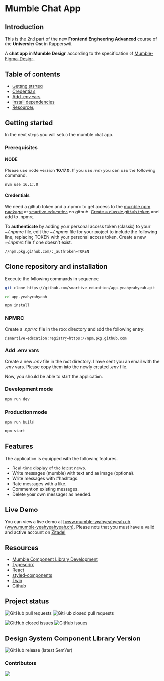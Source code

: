 # Mumble Chat App

## Introduction

This is the 2nd part of the new **Frontend Engineering Advanced** course of the **University Ost** in Rapperswil.

A **chat app** in **Mumble Design** according to the specification of [Mumble-Figma-Design](https://www.figma.com/file/nsXR2h0KwciWpuwKRD58FX/Mumble?node-id=437-1018).

## Table of contents

- [Getting started](#getting-started)
- [Credentials](#credentials)
- [Add .env vars](#add-env-vars)
- [Install dependencies](#install-dependencies)
- [Resources](#resources)

## Getting started

In the next steps you will setup the mumble chat app.

### Prerequisites

#### NODE

Please use node version **16.17.0**. If you use _nvm_ you can use the following command.

```shell
nvm use 16.17.0
```

#### Credentials

We need a github token and a .npmrc to get access to the [mumble npm package](https://github.com/smartive-education/design-system-component-library-yeahyeahyeah/pkgs/npm/design-system-component-library-yeahyeahyeah) at [smartive education](https://github.com/smartive-education) on github. [Create a classic github token](https://docs.github.com/en/authentication/keeping-your-account-and-data-secure/creating-a-personal-access-token#creating-a-personal-access-token-classic) and add to .npmrc.

To **authenticate** by adding your personal access token (classic) to your _~/.npmrc_ file, edit the _~/.npmrc_ file for your project to include the following line, replacing TOKEN with your personal access token. Create a new _~/.npmrc_ file if one doesn’t exist.

```bash
//npm.pkg.github.com/:_authToken=TOKEN
```

## Clone repository and installation

Execute the following commands in sequence:

```bash
git clone https://github.com/smartive-education/app-yeahyeahyeah.git

cd app-yeahyeahyeah

npm install
```

### NPMRC

Create a _.npmrc_ file in the root directory and add the following entry:

```bash
@smartive-education:registry=https://npm.pkg.github.com
```

### Add .env vars

Create a new _.env_ file in the root directory. I have sent you an email with the _.env_ vars. Please copy them into the newly created _.env_ file.

Now, you should be able to start the application.

### Development mode

```bash
npm run dev
```

### Production mode

```bash
npm run build

npm start
```

## Features

The application is equipped with the following features.

- Real-time display of the latest news.
- Write messages (mumble) with text and an image (optional).
- Write messages with #hashtags.
- Rate messages with a like.
- Comment on existing messages.
- Delete your own messages as needed.

## Live Demo

You can view a live demo at [www.mumble-yeahyeahyeah.ch](www.mumble-yeahyeahyeah.ch). Please note that you must have a valid and active account on [Zitadel](https://zitadel.com/).

## Resources

- [Mumble Component Library Development](https://github.com/smartive-education/design-system-component-library-yeahyeahyeah)
- [Typescript](https://www.typescriptlang.org/)
- [React](https://reactjs.org/)
- [styled-components](https://styled-components.com/)
- [Twin](https://github.com/ben-rogerson/twin.macro)
- [Github](https://docs.github.com/en/packages/working-with-a-github-packages-registry/working-with-the-npm-registry#installing-packages-from-other-organizations)

## Project status

![GitHub pull requests](https://img.shields.io/github/issues-pr/smartive-education/app-yeahyeahyeah?style=for-the-badge)
![GitHub closed pull requests](https://img.shields.io/github/issues-pr-closed/smartive-education/app-yeahyeahyeah?style=for-the-badge)

![GitHub closed issues](https://img.shields.io/github/issues-closed/smartive-education/app-yeahyeahyeah?style=for-the-badge)
![GitHub issues](https://img.shields.io/github/issues-raw/smartive-education/app-yeahyeahyeah?style=for-the-badge)

## Design System Component Library Version

![GitHub release (latest SemVer)](https://img.shields.io/github/v/release/smartive-education/design-system-component-library-yeahyeahyeah?style=for-the-badge)

### Contributors

<a href="https://github.com/smartive-education/design-system-component-library-yeahyeahyeah/graphs/contributors">
  <img src="https://contrib.rocks/image?repo=smartive-education/design-system-component-library-yeahyeahyeah" />
</a>
